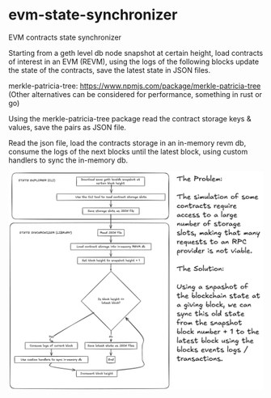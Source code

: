 # evm-state-synchronizer

EVM contracts state synchronizer

Starting from a geth level db node snapshot at certain height, load contracts of interest in an EVM (REVM), using the logs of the following blocks update the state of the contracts, save the latest state in JSON files.

merkle-patricia-tree: https://www.npmjs.com/package/merkle-patricia-tree (Other alternatives can be considered for performance, something in rust or go)

Using the merkle-patricia-tree package read the contract storage keys & values, save the pairs as JSON file.

Read the json file, load the contracts storage in an in-memory revm db, consume the logs of the next blocks until the latest block, using custom handlers to sync the in-memory db.

![Alt text](flowchart.png)
